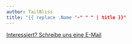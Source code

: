 ```yaml
---
author: TailBliss
title: "{{ replace .Name "-" " " | title }}"
---
```


<div class="mb-4 mt-6">
  <a href="/über-uns/"
     class="inline-flex items-center px-6 py-3 text-base font-medium text-white bg-primary-600 hover:bg-primary-700 rounded-md shadow-sm transition-colors duration-200 focus:outline-none focus:ring-2 focus:ring-offset-2 focus:ring-primary-500">
    Interessiert? Schreibe uns eine E-Mail 
  </a>
</div>
